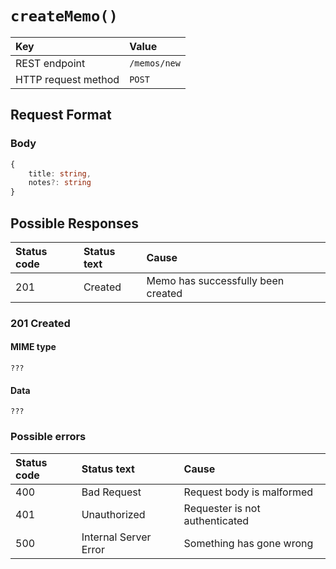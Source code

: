 # `createMemo()`

| Key                 | Value           |
| :------------------ | :-------------- |
| REST endpoint       | `/memos/new`    |
| HTTP request method | `POST`          |

## Request Format

### Body

```typescript
{
    title: string,
    notes?: string
}
```

## Possible Responses

| Status code | Status text | Cause                              |
| :---------- | :---------- | :--------------------------------- |
| 201         | Created     | Memo has successfully been created |

### 201 Created

#### MIME type

`???`

#### Data

`???`

### Possible errors

| Status code | Status text           | Cause                                             |
| :---------- | :-------------------- | :------------------------------------------------ |
| 400         | Bad Request           | Request body is malformed                         |
| 401         | Unauthorized          | Requester is not authenticated                    |
| 500         | Internal Server Error | Something has gone wrong                          |
